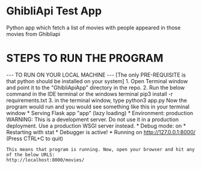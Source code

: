 # GhibliApi Test App
Python app which fetch a list of movies with people appeared in those movies from Ghibliapi
# STEPS TO RUN THE PROGRAM #

  --- TO RUN ON YOUR LOCAL MACHINE ---
    [The only PRE-REQUISITE is that python should be installed on your system]
    1. Open Terminal window and point it to the "GhibliApiApp" directory in the repo.
    2. Run the below command in the IDE terminal or the windows terminal
        pip3 install -r requirements.txt
    3. in the terminal window, type
        python3 app.py
    Now the program would run and you would see something like this in your terminal window
    * Serving Flask app "app" (lazy loading)
     * Environment: production
       WARNING: This is a development server. Do not use it in a production deployment.
       Use a production WSGI server instead.
     * Debug mode: on
     * Restarting with stat
     * Debugger is active!
     * Running on http://127.0.0.1:8000/ (Press CTRL+C to quit)


    This means that program is running. Now, open your browser and hit any of the below URLS:
    http://localhost:8000/movies/


